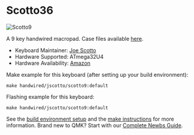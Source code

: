 # Scotto36

![Scotto9](https://i.imgur.com/MCGv0ZHh.jpeg)

A 9 key handwired macropad. Case files available [here](https://github.com/joe-scotto/keyboards.git).

-   Keyboard Maintainer: [Joe Scotto](https://github.com/joe-scotto)
-   Hardware Supported: ATmega32U4
-   Hardware Availability: [Amazon](https://amazon.com)

Make example for this keyboard (after setting up your build environment):

    make handwired/jscotto/scotto9:default

Flashing example for this keyboard:

    make handwired/jscotto/scotto9:default

See the [build environment setup](https://docs.qmk.fm/#/getting_started_build_tools) and the [make instructions](https://docs.qmk.fm/#/getting_started_make_guide) for more information. Brand new to QMK? Start with our [Complete Newbs Guide](https://docs.qmk.fm/#/newbs).
